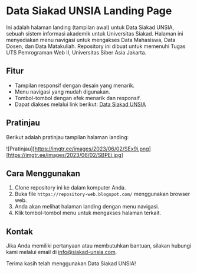 # Data Siakad UNSIA Landing Page

Ini adalah halaman landing (tampilan awal) untuk Data Siakad UNSIA, sebuah sistem informasi akademik untuk Universitas Siakad. Halaman ini menyediakan menu navigasi untuk mengakses Data Mahasiswa, Data Dosen, dan Data Matakuliah.
Repository ini dibuat untuk memenuhi Tugas UTS Pemrograman Web II, Universitas Siber Asia Jakarta.

## Fitur

- Tampilan responsif dengan desain yang menarik.
- Menu navigasi yang mudah digunakan.
- Tombol-tombol dengan efek menarik dan responsif.
- Dapat diakses melalui link berikut: [Data Siakad UNSIA](https://repository-web.blogspot.com/)

## Pratinjau

Berikut adalah pratinjau tampilan halaman landing:

![Pratinjau][https://imgtr.ee/images/2023/06/02/SEx9i.png][https://imgtr.ee/images/2023/06/02/SBPEi.jpg]

## Cara Menggunakan

1. Clone repository ini ke dalam komputer Anda.
2. Buka file `https://repository-web.blogspot.com/` menggunakan browser web.
3. Anda akan melihat halaman landing dengan menu navigasi.
4. Klik tombol-tombol menu untuk mengakses halaman terkait.

## Kontak

Jika Anda memiliki pertanyaan atau membutuhkan bantuan, silakan hubungi kami melalui email di info@siakad-unsia.com.

Terima kasih telah menggunakan Data Siakad UNSIA!

